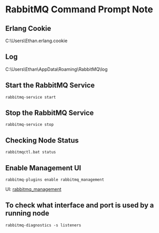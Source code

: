 # RabbitMQ Command Prompt Note

## Erlang Cookie
C:\Users\Ethan.erlang.cookie

## Log
C:\Users\Ethan\AppData\Roaming\RabbitMQ\log

## Start the RabbitMQ Service
`rabbitmq-service start`

## Stop the RabbitMQ Service
`rabbitmq-service stop`

## Checking Node Status
`rabbitmqctl.bat status`

## Enable Management UI
`rabbitmq-plugins enable rabbitmq_management`

UI: [rabbitmq_management][1]

## To check what interface and port is used by a running node
`rabbitmq-diagnostics -s listeners`



<!-- URL HERE -->
[1]: http://localhost:15672/

